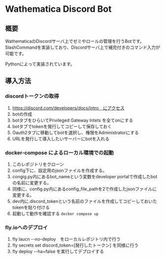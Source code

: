 # Wathematica Discord Bot

## 概要

WathematicaのDiscordサーバ上でゼミやロールの管理を行うBotです。
SlashCommandを実装しており、Discordサーバ上で補完付きのコマンド入力が可能です。

Pythonによって実装されています。

## 導入方法

### discordトークンの取得
1. https://discord.com/developers/docs/intro　にアクセス
2. botの作成
3. botタブをひらいてPrivileged Gateway Intets を全てonにする
4. botタブでtokenを発行してコピーして保存しておく
5. Oauth2タブに移動してbotを選択し、権限をAdministratorにする
6. URLを発行して導入したいサーバーにbotを入れる



### docker-compose によるローカル環境での起動
1. このレポジトリをクローン
2. config下に、設定用のjsonファイルを作成する。
3. congig.py内にあるbot_nameという変数をdeveloper portalで作成したbotの名前に変更する。
4. 同様に、config.py内にあるconfig_file_pathを2で作成したjsonファイルに変更する。
5. dev内に.discord_tokenという名前のファイルを作成してコピーしておいたtokenを貼り付ける
6. 起動して動作を確認する `docker compose up` 

### fly.ioへのデプロイ
1. fly laucn --no-deploy　をローカルレポジトリ内で行う
2. fly secrets set discord_token=[発行したトークン] を同様に行う
3. fly deploy --ha=false を実行してデプロイする


